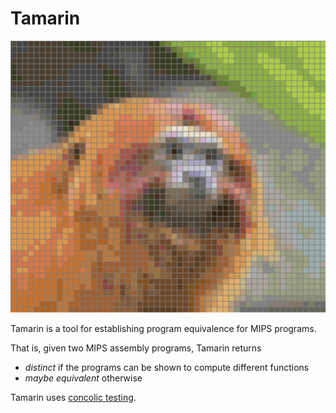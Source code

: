 # Tamarin
![Image of a tamarin](https://github.com/abeln/tamarin/blob/master/logo.png)

Tamarin is a tool for establishing program equivalence for MIPS programs.

That is, given two MIPS assembly programs, Tamarin returns
  * _distinct_ if the programs can be shown to compute different functions
  * _maybe equivalent_ otherwise

Tamarin uses [concolic testing](https://en.wikipedia.org/wiki/Concolic_testing).
